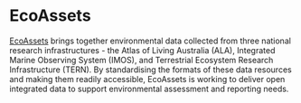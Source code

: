 EcoAssets
================

[EcoAssets](https://ecoassets.org.au) brings together environmental data
collected from three national research infrastructures - the Atlas of
Living Australia (ALA), Integrated Marine Observing System (IMOS), and
Terrestrial Ecosystem Research Infrastructure (TERN). By standardising
the formats of these data resources and making them readily accessible,
EcoAssets is working to deliver open integrated data to support
environmental assessment and reporting needs.
